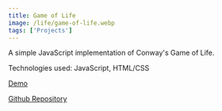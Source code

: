 ```yaml
---
title: Game of Life
image: /life/game-of-life.webp
tags: ['Projects']
---
```


A simple JavaScript implementation of Conway's Game of Life.

Technologies used: JavaScript, HTML/CSS

[Demo](https://alexbhasin.ca/game-of-life/)

[Github Repository](https://github.com/alexbhas/game-of-life) 